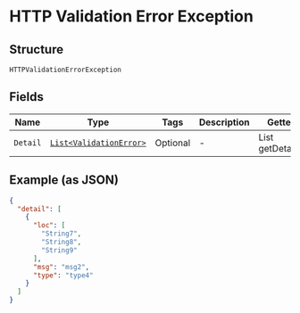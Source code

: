 
# HTTP Validation Error Exception

## Structure

`HTTPValidationErrorException`

## Fields

| Name | Type | Tags | Description | Getter | Setter |
|  --- | --- | --- | --- | --- | --- |
| `Detail` | [`List<ValidationError>`](../../doc/models/validation-error.md) | Optional | - | List<ValidationError> getDetail() | setDetail(List<ValidationError> detail) |

## Example (as JSON)

```json
{
  "detail": [
    {
      "loc": [
        "String7",
        "String8",
        "String9"
      ],
      "msg": "msg2",
      "type": "type4"
    }
  ]
}
```

